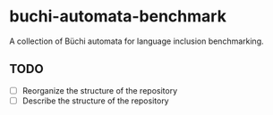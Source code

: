 # buchi-automata-benchmark

A collection of Büchi automata for language inclusion benchmarking.

## TODO

- [ ] Reorganize the structure of the repository
- [ ] Describe the structure of the repository

